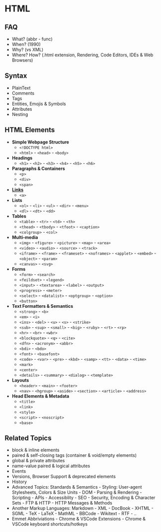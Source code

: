 # HTML

## FAQ
- What? (abbr - func)
- When? (1990)
- Why? (vs XML)
- Where? How? (.html extension, Rendering, Code Editors, IDEs & Web Browsers)

## Syntax
- PlainText
- Comments
- Tags
- Entities, Emojis & Symbols
- Attributes
- Nesting

## HTML Elements
- **Simple Webpage Structure**
  * `<!DOCTYPE html>`
  * `<html>` - `<head>` - `<body>`
- **Headings**
  * `<h1>` - `<h2>` - `<h3>` - `<h4>` - `<h5>` - `<h6>`
- **Paragraphs & Containers**
  * `<p>`
  * `<div>`
  * `<span>`
- **[Links](./links/links.md)**
  * `<a>`
- **Lists**
  * `<ol>` - `<li>` - `<ul>` - `<dir>` - `<menu>`
  * `<dl>` - `<dt>` - `<dd>`
- **Tables**
  * `<table>` - `<tr>` - `<td>` - `<th>`
  * `<thead>` - `<tbody>` - `<tfoot>` - `<caption>`
  * `<colgroup>` - `<col>`
- **Multi-media**
  * `<img>` - `<figure>` - `<picture>` - `<map>` - `<area>`
  * `<video>` - `<audio>` - `<source>` - `<track>`
  * `<iframe>` - `<frame>` - `<frameset>` - `<noframes>` - `<applet>` - `<embed>` - `<object>` - `<param>`
  * `<canvas>` - `<svg>`
- **Forms**
  * `<form>` - `<search>`
  * `<feildset>` - `<legend>`
  * `<input>` - `<textarea>` - `<label>` - `<output>`
  * `<progress>` - `<meter>`
  * `<select>` - `<datalist>` - `<optgroup>` - `<option>`
  * `<button>`
- **Text Formatters & Semantics**
  * `<strong>` - `<b>`
  * `<em>` - `<i>`
  * `<ins>` - `<del>` - `<u>` - `<s>` - `<strike>`
  * `<sub>` - `<sup>` - `<small>` - `<big>` - `<ruby>` - `<rt>` - `<rp>`
  * `<hr>` - `<br>` - `<wbr>`
  * `<blockquote>` - `<q>` - `<cite>`
  * `<dfn>` - `<acronym>` - `<abbr>`
  * `<bdi>` - `<bdo>`
  * `<font>` - `<basefont>`
  * `<code>` - `<var>` - `<pre>` - `<kbd>` - `<samp>` - `<tt>` - `<data>` - `<time>`
  * `<mark>`
  * `<center>`
  * `<details>` - `<summary>` - `<dialog>` - `<template>`
- **Layouts**
  * `<header>` - `<main>` - `<footer>`
  * `<nav>` - `<hgroup>` - `<aside>` - `<section>` - `<article>` - `<address>`
- **Head Elements & Metadata**
  * `<title>`
  * `<link>`
  * `<style>`
  * `<script>` - `<noscript>`
  * `<base>`

## Related Topics
- block & inline elements
- paired & self-closing tags (container & void/empty elements)
- global & private attributes
- name-value paired & logical attributes
- Events
- Versions, Browser Support & deprecated elements
- History
- Advanced Topics: Standards & Semantics - Styling: User-agent Stylesheets, Colors & Size Units - DOM - Parsing & Rendering - Scripting - APIs - Accessiblity - SEO - Security, Encoding & Character Sets - FTP & HTTP - HTTP Messages & Methods
- Another Markup Languages: Markdown - XML - DocBook - XHTML - SGML - TeX - LaTeX - MathML - BBCode - Wikitext - RTF - ..
- Emmet Abbriviations - Chrome & VSCode Extensions - Chrome & VSCode keyboard shortcuts/hotkeys
